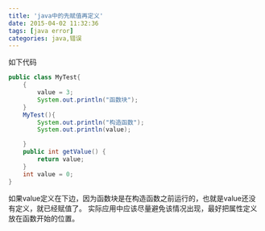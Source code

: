 ```yaml
---
title: 'java中的先赋值再定义'
date: 2015-04-02 11:32:36
tags: [java error]
categories: java,错误
---
```


如下代码
```java
public class MyTest{
    {
        value = 3;
        System.out.println("函数块");
    }
    MyTest(){
        System.out.println("构造函数");
        System.out.println(value);

    }
    public int getValue() {
        return value;
    }
    int value = 0;
}
```
如果value定义在下边，因为函数块是在构造函数之前运行的，也就是value还没有定义，就已经赋值了。
实际应用中应该尽量避免该情况出现，最好把属性定义放在函数开始的位置。



